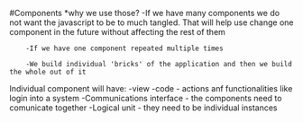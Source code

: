 #Components
    *why we use those?
        -If we have many components we do not want the javascript to be to much tangled. That will help use change one component in the future without affecting the rest of them
        
        -If we have one component repeated multiple times

        -We build individual 'bricks' of the application and then we build the whole out of it

Individual component will have:
    -view
    -code - actions anf functionalities like login into a system
    -Communications interface - the components need to comunicate together
    -Logical unit - they need to be individual instances
